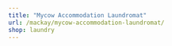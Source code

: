 ```yaml
---
title: "Mycow Accommodation Laundromat"
url: /mackay/mycow-accommodation-laundromat/
shop: laundry
---
```

